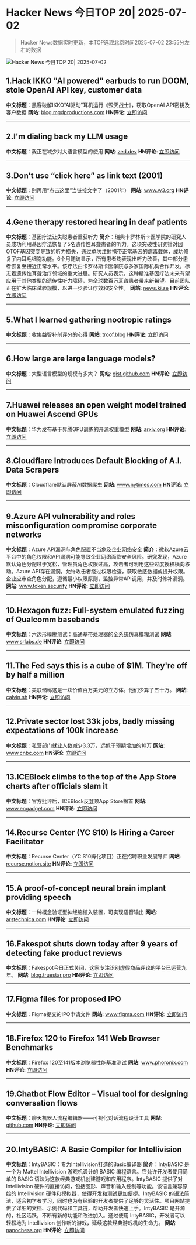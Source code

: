 # Hacker News 今日TOP 20| 2025-07-02

> Hacker News数据实时更新，本TOP选取北京时间2025-07-02 23:55分左右的数据

![Hacker News 今日TOP 20| 2025-07-02](https://img.chuhaix.com/2024/0910_imageFile-1665440404179-628424718_1725901191.png)

## 1.Hack IKKO "AI powered" earbuds to run DOOM, stole OpenAI API key, customer data
**中文标题**：黑客破解IKKO“AI驱动”耳机运行《毁灭战士》，窃取OpenAI API密钥及客户数据
**网站**:  <a href='https://blog.mgdproductions.com/ikko-activebuds/' target='_blank' rel='nofollow'>blog.mgdproductions.com</a>
**HN评论**:  <a href='https://news.ycombinator.com/item?id=44443919&utm_source=www.chuhaix.com' target='_blank' rel='nofollow'>立即访问</a>

---

## 2.I'm dialing back my LLM usage
**中文标题**：我正在减少对大语言模型的使用
**网站**:  <a href='https://zed.dev/blog/dialing-back-my-llm-usage-with-alberto-fortin' target='_blank' rel='nofollow'>zed.dev</a>
**HN评论**:  <a href='https://news.ycombinator.com/item?id=44443109&utm_source=www.chuhaix.com' target='_blank' rel='nofollow'>立即访问</a>

---

## 3.Don’t use “click here” as link text (2001)
**中文标题**：别再用“点击这里”当链接文字了（2001年）
**网站**:  <a href='https://www.w3.org/QA/Tips/noClickHere' target='_blank' rel='nofollow'>www.w3.org</a>
**HN评论**:  <a href='https://news.ycombinator.com/item?id=44442473&utm_source=www.chuhaix.com' target='_blank' rel='nofollow'>立即访问</a>

---

## 4.Gene therapy restored hearing in deaf patients
**中文标题**：基因疗法让失聪患者重获听力
**简介**：瑞典卡罗林斯卡医学院的研究人员成功利用基因疗法恢复了5名遗传性耳聋患者的听力。这项突破性研究针对因OTOF基因突变导致的听力损失，通过单次注射携带正常基因的病毒载体，成功修复了内耳毛细胞功能。6个月随访显示，所有患者均表现出听力改善，其中部分患者恢复至接近正常水平。该疗法由卡罗林斯卡医学院与多家国际机构合作开发，标志着遗传性耳聋治疗领域的重大进展。研究人员表示，这种精准基因疗法未来有望应用于其他类型的遗传性听力障碍，为全球数百万耳聋患者带来新希望。目前团队正在扩大临床试验规模，以进一步验证疗效和安全性。
**网站**:  <a href='https://news.ki.se/gene-therapy-restored-hearing-in-deaf-patients' target='_blank' rel='nofollow'>news.ki.se</a>
**HN评论**:  <a href='https://news.ycombinator.com/item?id=44444626&utm_source=www.chuhaix.com' target='_blank' rel='nofollow'>立即访问</a>

---

## 5.What I learned gathering nootropic ratings
**中文标题**：收集益智补剂评分的心得
**网站**:  <a href='https://troof.blog/posts/nootropics/' target='_blank' rel='nofollow'>troof.blog</a>
**HN评论**:  <a href='https://news.ycombinator.com/item?id=44443492&utm_source=www.chuhaix.com' target='_blank' rel='nofollow'>立即访问</a>

---

## 6.How large are large language models?
**中文标题**：大型语言模型的规模有多大？
**网站**:  <a href='https://gist.github.com/rain-1/cf0419958250d15893d8873682492c3e' target='_blank' rel='nofollow'>gist.github.com</a>
**HN评论**:  <a href='https://news.ycombinator.com/item?id=44442072&utm_source=www.chuhaix.com' target='_blank' rel='nofollow'>立即访问</a>

---

## 7.Huawei releases an open weight model trained on Huawei Ascend GPUs
**中文标题**：华为发布基于昇腾GPU训练的开源权重模型
**网站**:  <a href='https://arxiv.org/abs/2505.21411' target='_blank' rel='nofollow'>arxiv.org</a>
**HN评论**:  <a href='https://news.ycombinator.com/item?id=44441089&utm_source=www.chuhaix.com' target='_blank' rel='nofollow'>立即访问</a>

---

## 8.Cloudflare Introduces Default Blocking of A.I. Data Scrapers
**中文标题**：Cloudflare默认屏蔽AI数据爬虫
**网站**:  <a href='https://www.nytimes.com/2025/07/01/technology/cloudflare-ai-data.html' target='_blank' rel='nofollow'>www.nytimes.com</a>
**HN评论**:  <a href='https://news.ycombinator.com/item?id=44443480&utm_source=www.chuhaix.com' target='_blank' rel='nofollow'>立即访问</a>

---

## 9.Azure API vulnerability and roles misconfiguration compromise corporate networks
**中文标题**：Azure API漏洞与角色配置不当危及企业网络安全
**简介**：微软Azure云平台中的角色权限和API漏洞可能导致企业网络面临安全风险。研究发现，Azure默认角色分配过于宽松，管理员角色权限过高，攻击者可利用这些过度授权横向移动。Azure API存在漏洞，允许攻击者绕过权限检查，获取敏感数据或提升权限。企业应审查角色分配，遵循最小权限原则，监控异常API调用，并及时修补漏洞。
**网站**:  <a href='https://www.token.security/blog/azures-role-roulette-how-over-privileged-roles-and-api-vulnerabilities-expose-enterprise-networks' target='_blank' rel='nofollow'>www.token.security</a>
**HN评论**:  <a href='https://news.ycombinator.com/item?id=44443832&utm_source=www.chuhaix.com' target='_blank' rel='nofollow'>立即访问</a>

---

## 10.Hexagon fuzz: Full-system emulated fuzzing of Qualcomm basebands
**中文标题**：六边形模糊测试：高通基带处理器的全系统仿真模糊测试
**网站**:  <a href='https://www.srlabs.de/blog-post/hexagon-fuzz-full-system-emulated-fuzzing-of-qualcomm-basebands' target='_blank' rel='nofollow'>www.srlabs.de</a>
**HN评论**:  <a href='https://news.ycombinator.com/item?id=44442189&utm_source=www.chuhaix.com' target='_blank' rel='nofollow'>立即访问</a>

---

## 11.The Fed says this is a cube of $1M. They're off by half a million
**中文标题**：美联储称这是一块价值百万美元的立方体。他们少算了五十万。
**网站**:  <a href='https://calvin.sh/blog/fed-lie/' target='_blank' rel='nofollow'>calvin.sh</a>
**HN评论**:  <a href='https://news.ycombinator.com/item?id=44435484&utm_source=www.chuhaix.com' target='_blank' rel='nofollow'>立即访问</a>

---

## 12.Private sector lost 33k jobs, badly missing expectations of 100k increase
**中文标题**：私营部门就业人数减少3.3万，远低于预期增加的10万
**网站**:  <a href='https://www.cnbc.com/2025/07/02/adp-jobs-report-june-2025.html' target='_blank' rel='nofollow'>www.cnbc.com</a>
**HN评论**:  <a href='https://news.ycombinator.com/item?id=44443622&utm_source=www.chuhaix.com' target='_blank' rel='nofollow'>立即访问</a>

---

## 13.ICEBlock climbs to the top of the App Store charts after officials slam it
**中文标题**：官方批评后，ICEBlock反登顶App Store榜首
**网站**:  <a href='https://www.engadget.com/social-media/iceblock-climbs-to-the-top-of-the-app-store-charts-after-officials-slam-it-004319963.html' target='_blank' rel='nofollow'>www.engadget.com</a>
**HN评论**:  <a href='https://news.ycombinator.com/item?id=44445180&utm_source=www.chuhaix.com' target='_blank' rel='nofollow'>立即访问</a>

---

## 14.Recurse Center (YC S10) Is Hiring a Career Facilitator
**中文标题**：Recurse Center（YC S10孵化项目）正在招聘职业发展导师
**网站**:  <a href='https://recurse.notion.site/Career-Facilitator-22300db231b580ba9190df9d5e480080' target='_blank' rel='nofollow'>recurse.notion.site</a>
**HN评论**:  <a href='https://news.ycombinator.com/item?id=44442676&utm_source=www.chuhaix.com' target='_blank' rel='nofollow'>立即访问</a>

---

## 15.A proof-of-concept neural brain implant providing speech
**中文标题**：一种概念验证型神经脑植入装置，可实现语音输出
**网站**:  <a href='https://arstechnica.com/science/2025/06/a-neural-brain-implant-provides-near-instantaneous-speech/' target='_blank' rel='nofollow'>arstechnica.com</a>
**HN评论**:  <a href='https://news.ycombinator.com/item?id=44412488&utm_source=www.chuhaix.com' target='_blank' rel='nofollow'>立即访问</a>

---

## 16.Fakespot shuts down today after 9 years of detecting fake product reviews
**中文标题**：Fakespot今日正式关闭，这家专注识别虚假商品评论的平台已运营九年。
**网站**:  <a href='https://blog.truestar.pro/fakespot-shuts-down/' target='_blank' rel='nofollow'>blog.truestar.pro</a>
**HN评论**:  <a href='https://news.ycombinator.com/item?id=44437712&utm_source=www.chuhaix.com' target='_blank' rel='nofollow'>立即访问</a>

---

## 17.Figma files for proposed IPO
**中文标题**：Figma提交的IPO申请文件
**网站**:  <a href='https://www.figma.com/blog/s1-public/' target='_blank' rel='nofollow'>www.figma.com</a>
**HN评论**:  <a href='https://news.ycombinator.com/item?id=44437316&utm_source=www.chuhaix.com' target='_blank' rel='nofollow'>立即访问</a>

---

## 18.Firefox 120 to Firefox 141 Web Browser Benchmarks
**中文标题**：Firefox 120至141版本浏览器性能基准测试
**网站**:  <a href='https://www.phoronix.com/review/firefox-benchmarks-120-141' target='_blank' rel='nofollow'>www.phoronix.com</a>
**HN评论**:  <a href='https://news.ycombinator.com/item?id=44444722&utm_source=www.chuhaix.com' target='_blank' rel='nofollow'>立即访问</a>

---

## 19.Chatbot Flow Editor – Visual tool for designing conversation flows
**中文标题**：聊天机器人流程编辑器——可视化对话流程设计工具
**网站**:  <a href='https://github.com/enumura1/chatbot-flow-editor' target='_blank' rel='nofollow'>github.com</a>
**HN评论**:  <a href='https://news.ycombinator.com/item?id=44411252&utm_source=www.chuhaix.com' target='_blank' rel='nofollow'>立即访问</a>

---

## 20.IntyBASIC: A Basic Compiler for Intellivision
**中文标题**：IntyBASIC：专为Intellivision打造的Basic编译器
**简介**：IntyBASIC 是一个为 Mattel Intellivision 游戏机设计的 BASIC 编程语言。它允许开发者使用简单的 BASIC 语法为这款经典游戏机创建游戏和应用程序。IntyBASIC 提供了对 Intellivision 硬件的直接访问，包括图形、声音和输入控制等功能。该语言兼容原始的 Intellivision 硬件和模拟器，使得开发和测试更加便捷。IntyBASIC 的语法简洁，适合初学者学习，同时也为有经验的开发者提供了足够的灵活性。项目网站提供了详细的文档、示例代码和工具链，帮助开发者快速上手。IntyBASIC 是开源的，社区活跃，不断有新的功能和改进加入。通过使用 IntyBASIC，开发者可以轻松地为 Intellivision 创作新的游戏，延续这款经典游戏机的生命力。
**网站**:  <a href='https://nanochess.org/intybasic.html' target='_blank' rel='nofollow'>nanochess.org</a>
**HN评论**:  <a href='https://news.ycombinator.com/item?id=44410537&utm_source=www.chuhaix.com' target='_blank' rel='nofollow'>立即访问</a>

---

